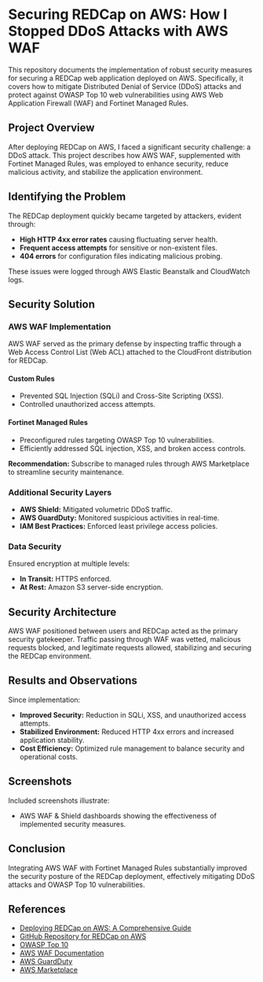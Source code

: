 # Securing REDCap on AWS: How I Stopped DDoS Attacks with AWS WAF

This repository documents the implementation of robust security measures for securing a REDCap web application deployed on AWS. Specifically, it covers how to mitigate Distributed Denial of Service (DDoS) attacks and protect against OWASP Top 10 web vulnerabilities using AWS Web Application Firewall (WAF) and Fortinet Managed Rules.

## Project Overview

After deploying REDCap on AWS, I faced a significant security challenge: a DDoS attack. This project describes how AWS WAF, supplemented with Fortinet Managed Rules, was employed to enhance security, reduce malicious activity, and stabilize the application environment.

## Identifying the Problem

The REDCap deployment quickly became targeted by attackers, evident through:
- **High HTTP 4xx error rates** causing fluctuating server health.
- **Frequent access attempts** for sensitive or non-existent files.
- **404 errors** for configuration files indicating malicious probing.

These issues were logged through AWS Elastic Beanstalk and CloudWatch logs.

## Security Solution

### AWS WAF Implementation

AWS WAF served as the primary defense by inspecting traffic through a Web Access Control List (Web ACL) attached to the CloudFront distribution for REDCap.

#### Custom Rules
- Prevented SQL Injection (SQLi) and Cross-Site Scripting (XSS).
- Controlled unauthorized access attempts.

#### Fortinet Managed Rules
- Preconfigured rules targeting OWASP Top 10 vulnerabilities.
- Efficiently addressed SQL injection, XSS, and broken access controls.

**Recommendation:** Subscribe to managed rules through AWS Marketplace to streamline security maintenance.

### Additional Security Layers
- **AWS Shield:** Mitigated volumetric DDoS traffic.
- **AWS GuardDuty:** Monitored suspicious activities in real-time.
- **IAM Best Practices:** Enforced least privilege access policies.

### Data Security
Ensured encryption at multiple levels:
- **In Transit:** HTTPS enforced.
- **At Rest:** Amazon S3 server-side encryption.

## Security Architecture
AWS WAF positioned between users and REDCap acted as the primary security gatekeeper. Traffic passing through WAF was vetted, malicious requests blocked, and legitimate requests allowed, stabilizing and securing the REDCap environment.

## Results and Observations
Since implementation:
- **Improved Security:** Reduction in SQLi, XSS, and unauthorized access attempts.
- **Stabilized Environment:** Reduced HTTP 4xx errors and increased application stability.
- **Cost Efficiency:** Optimized rule management to balance security and operational costs.

## Screenshots
Included screenshots illustrate:
- AWS WAF & Shield dashboards showing the effectiveness of implemented security measures.

## Conclusion
Integrating AWS WAF with Fortinet Managed Rules substantially improved the security posture of the REDCap deployment, effectively mitigating DDoS attacks and OWASP Top 10 vulnerabilities.

## References
- [Deploying REDCap on AWS: A Comprehensive Guide](#)
- [GitHub Repository for REDCap on AWS](#)
- [OWASP Top 10](https://owasp.org/www-project-top-ten/)
- [AWS WAF Documentation](https://docs.aws.amazon.com/waf/latest/developerguide/)
- [AWS GuardDuty](https://aws.amazon.com/guardduty/)
- [AWS Marketplace](https://aws.amazon.com/marketplace/)

